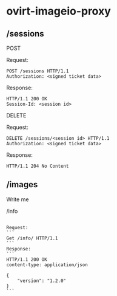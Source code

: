 # ovirt-imageio-proxy

/sessions
---------

POST

Request:
```
POST /sessions HTTP/1.1
Authorization: <signed ticket data>
```

Response:
```
HTTP/1.1 200 OK
Session-Id: <session id>
```

DELETE

Request:
```
DELETE /sessions/<session id> HTTP/1.1
Authorization: <signed ticket data>
```
Response:
```
HTTP/1.1 204 No Content
```

/images
-------

Write me

/info
~~~~~

Request:
```
Get /info/ HTTP/1.1
```
Response:
```
HTTP/1.1 200 OK
content-type: application/json

{
    "version": "1.2.0"
}
```
